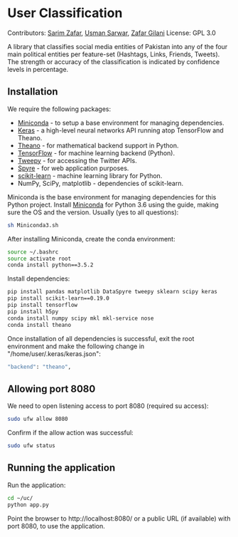 # User Classification

Contributors: [Sarim Zafar](sarim.zafar71@gmail.com), [Usman Sarwar](usman.sarwar23@gmail.com), [Zafar Gilani](zafargilani@gmail.com)
License: GPL 3.0

A library that classifies social media entities of Pakistan into any of the four main political entities per feature-set (Hashtags, Links, Friends, Tweets). The strength or accuracy of the classification is indicated by confidence levels in percentage.

## Installation

We require the following packages:
* [Miniconda](https://conda.io/miniconda.html) - to setup a base environment for managing dependencies.
* [Keras](https://keras.io/) - a high-level neural networks API running atop TensorFlow and Theano.
* [Theano](http://deeplearning.net/software/theano/) - for mathematical backend support in Python.
* [TensorFlow](https://www.tensorflow.org/) - for machine learning backend (Python).
* [Tweepy](http://www.tweepy.org/) - for accessing the Twitter APIs.
* [Spyre](https://github.com/adamhajari/spyre) - for web application purposes.
* [scikit-learn](http://scikit-learn.org/stable/) - machine learning library for Python.
* NumPy, SciPy, matplotlib - dependencies of scikit-learn.
  
Miniconda is the base environment for managing dependencies for this Python project. Install [Miniconda](https://conda.io/miniconda.html) for Python 3.6 using the guide, making sure the OS and the version. Usually (yes to all questions):
``` bash
sh Miniconda3.sh
```

After installing Miniconda, create the conda environment:
``` bash
source ~/.bashrc
source activate root
conda install python==3.5.2
```

Install dependencies:
``` bash
pip install pandas matplotlib DataSpyre tweepy sklearn scipy keras
pip install scikit-learn==0.19.0
pip install tensorflow
pip install h5py
conda install numpy scipy mkl mkl-service nose
conda install theano
```

Once installation of all dependencies is successful, exit the root environment and make the following change in "/home/user/.keras/keras.json":
``` bash
"backend": "theano",
```

## Allowing port 8080

We need to open listening access to port 8080 (required su access):
``` bash
sudo ufw allow 8080
```

Confirm if the allow action was successful:
``` bash
sudo ufw status
```

## Running the application

Run the application:
``` bash
cd ~/uc/
python app.py
```

Point the browser to http://localhost:8080/ or a public URL (if available) with port 8080, to use the application.

